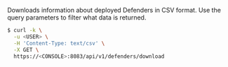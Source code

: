 Downloads information about deployed Defenders in CSV format.
Use the query parameters to filter what data is returned.

```bash
$ curl -k \
  -u <USER> \
  -H 'Content-Type: text/csv' \
  -X GET \
  https://<CONSOLE>:8083/api/v1/defenders/download
```
